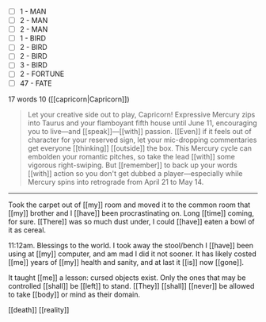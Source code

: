- [ ] 1 - MAN
- [ ] 2 - MAN
- [ ] 2 - MAN
- [ ] 1 - BIRD
- [ ] 2 - BIRD
- [ ] 2 - BIRD
- [ ] 3 - BIRD
- [ ] 2 - FORTUNE
- [ ] 47 - FATE

17 words
10 ([[capricorn|Capricorn]])
>Let your creative side out to play, Capricorn! Expressive Mercury zips into Taurus and your flamboyant fifth house until June 11, encouraging you to live—and [[speak]]—[[with]] passion. [[Even]] if it feels out of character for your reserved sign, let your mic-dropping commentaries get everyone [[thinking]] [[outside]] the box. This Mercury cycle can embolden your romantic pitches, so take the lead [[with]] some vigorous right-swiping. But [[remember]] to back up your words [[with]] action so you don't get dubbed a player—especially while Mercury spins into retrograde from April 21 to May 14.

* * * 

Took the carpet out of [[my]] room and moved it to the common room that [[my]] brother and I [[have]] been procrastinating on. Long [[time]] coming, for sure. [[There]] was so much dust under, I could [[have]] eaten a bowl of it as cereal.

11:12am. Blessings to the world. I took away the stool/bench I [[have]] been using at [[my]] computer, and am mad I did it not sooner. It has likely costed [[me]] years of [[my]] health and sanity, and at last it [[is]] now [[gone]].

It taught [[me]] a lesson: cursed objects exist. Only the ones that may be controlled [[shall]] be [[left]] to stand. [[They]] [[shall]] [[never]] be allowed to take [[body]] or mind as their domain.

[[death]] [[reality]] 

